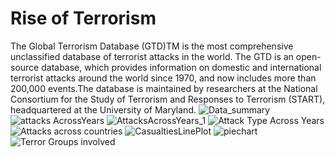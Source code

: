 # Rise of Terrorism
The Global Terrorism Database (GTD)TM is the most comprehensive unclassified database of
terrorist attacks in the world.
The GTD is an open-source database, which provides information on domestic and international
terrorist attacks around the world since 1970, and now includes more than 200,000 events.The database is maintained by researchers at the National Consortium for the Study of Terrorism and Responses to Terrorism (START), headquartered at the University of Maryland.
![Data_summary](https://user-images.githubusercontent.com/88651007/147401864-60b722c5-9c98-44b5-a641-e2b6af7d6886.PNG)
![attacks AcrossYears](https://user-images.githubusercontent.com/88651007/147401903-f7190b69-8c00-44cd-9626-245ce9af6fb7.png)
![AttacksAcrossYears_1](https://user-images.githubusercontent.com/88651007/147401884-18b9153b-bcd7-46d1-b9f5-54109cb8b1a1.png)
![Attack Type Across Years](https://user-images.githubusercontent.com/88651007/147401916-593dfbd9-e27f-48c0-97d9-416d74fc8f85.png)
![Attacks across countries](https://user-images.githubusercontent.com/88651007/147401923-7d962b59-b938-4d9a-bb4d-81822077c7ca.png)
![CasualtiesLinePlot](https://user-images.githubusercontent.com/88651007/147401930-4bce4144-18c2-4596-a1c1-b862c2fa7b13.png)
![piechart](https://user-images.githubusercontent.com/88651007/147401931-ef892af7-4ba2-4566-8cd6-9362af317212.png)
![Terror Groups involved](https://user-images.githubusercontent.com/88651007/147401932-3b6ad5fb-3668-415e-a5f2-a656bd1d9332.png)
